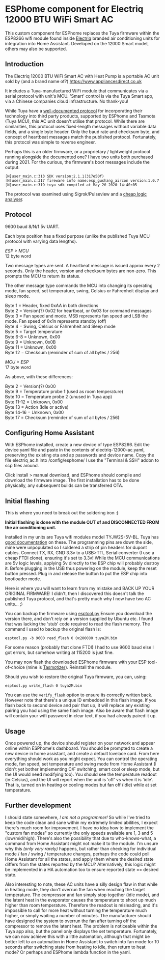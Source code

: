 # ESPhome component for Electriq 12000 BTU WiFi Smart AC

This custom component for ESPhome replaces the Tuya firmware within the ESP8266 wifi module found inside [Electriq](https://www.electriq.co.uk) branded air conditioning units for integration into Home Assistant. Developed on the 12000 Smart model, others may also be supported.

## Introduction

The Electriq 12000 BTU WiFi Smart AC with Heat Pump is a portable AC unit sold by (and a brand name of?) https://www.appliancesdirect.co.uk

It includes a Tuya-manufactured WiFi module that communicates via a serial protocol with unit's MCU. 'Smart' control is via the Tuya Smart app, via a Chinese companies cloud infrastructure. No thank-you!

While Tuya have a [well-documented protocol](https://developer.tuya.com) for incorporating their technology into third party products, supported by ESPhome and Tasmota (Tuya MCU), this AC unit doesn't utilise that protocol. While there are similarities, this protocol uses fixed-length messages without variable data fields, and a single byte header. Only the baud rate and checksum byte, and concept of heartbeat messages match the published protocol. Fortunately, this protocol was simple to reverse engineer.

Perhaps this is an older firmware, or a proprietary / lightweight protocol running alongside the documented one? I have two units both purchased during 2021. For the curious, the firmware's boot messages include the output:

```
[N]user_main.c:313 SDK version:2.1.1(317e50f)
[N]user_main.c:317 fireware info name:esp_gushang_aircon version:1.0.7
[N]user_main.c:319 tuya sdk compiled at May 20 2020 14:40:05
```
The protocol was examined using Sigrok/Pulseview and a [cheap logic analyser](https://hobbycomponents.com/testing/243-hobby-components-usb-8ch-24mhz-8-channel-logic-analyser).

## Protocol

9600 baud 8/N/1 5v UART.

Each byte position has a fixed purpose (unlike the published Tuya MCU protocol with varying data lengths).

*ESP > MCU*  
12 byte word

Two message types are sent. A heartbeat message is issued approx every 2 seconds. Only the header, version and checksum bytes are non-zero. This prompts the MCU to return its status.

The other message type commands the MCU into changing its operating mode, fan speed, set temperature, swing, Celsius or Fahrenheit display and sleep mode.

Byte 1 = Header, fixed 0xAA in both directions  
Byte 2 = Version(?) 0x02 for heartbeat, or 0x03 for command messages  
Byte 3 = Fan speed and mode. MSB represents fan speed and LSB the mode. Fan speed of 0x1n represents standby (off)  
Byte 4 = Swing, Celsius or Fahrenheit and Sleep mode  
Byte 5 = Target temperature  
Byte 6-8 = Unknown, 0x00  
Byte 9 = Unknown, 0x0B  
Byte 11 = Unknown, 0x00  
Byte 12 = Checksum (reminder of sum of all bytes / 256)  

*MCU > ESP*  
17 byte word

As above, with these differences:

Byte 2 = Version(?) 0x00  
Byte 9 = Temperature probe 1 (used as room temperature)  
Byte 10 = Temperature probe 2 (unused in Tuya app)  
Byte 11-12 = Unknown, 0x00  
Byte 13 = Action (Idle or active)  
Byte 14-16 = Unknown, 0x00  
Byte 17 = Checksum (reminder of sum of all bytes / 256)  

## Configuring Home Assistant

With ESPhome installed, create a new device of type ESP8266. Edit the device yaml file and paste in the contents of electriq-12000-ac.yaml, preserving the existing ota and ap passwords and device name. Copy the file electriq_ac.h into /config/esphome/ I use the "Terminal & SSH" addon to scp files around.

Click install > manual download, and ESPhome should compile and download the firmware image. The first installation has to be done physically, any subsequent builds can be transferred OTA.

## Initial flashing

This is where you need to break out the soldering iron :)

**Initial flashing is done with the module OUT of and DISCONNECTED FROM the air conditioning unit.**

Installed in my units are Tuya wifi modules model TYJW2S-5V-BL. Tuya has [good documentation](https://developer.tuya.com/en/docs/iot/wifijw2s5vmodule?id=K9605srhjahvz) on these. The programming pins are down the side, mine were unpopulated so I soldered a strip of pin headers for dupont cables. Connect TX, RX, GND 3.3v to a USB>TTL Serial converter (I use a cheap FTDI clone), ensuring it's set to 3.3v! While the MCU communications are 5v logic levels, applying 5v directly to the ESP chip will probably destroy it. Before plugging in the USB thus powering on the module, keep the reset button pressed. Plug in and release the button to put the ESP chip into bootloader mode.

Here is where you will want to learn from my mistake and BACK UP YOUR ORIGINAL FIRMWARE! I didn't, then I discovered this doesn't talk the published Tuya protocol, and that's pretty much why I now have two AC units... ;)

You can backup the firmware using [esptool.py](https://github.com/espressif/esptool) Ensure you download the version there, and don't rely on a version supplied by Ubuntu etc. I found that was lacking the 'stub' code required to read the flash memory. The command I used to backup the original flash is:

```
esptool.py -b 9600 read_flash 0 0x200000 tuya2M.bin
```
For some reason (probably that clone FTDI) I had to use 9600 baud else I got errors, but somehow writing at 115200 is just fine.

You may now flash the downloaded ESPhome firmware with your ESP tool-of-choice (mine is [Tasmotizer](https://github.com/tasmota/tasmotizer)). Reinstall the module.

Should you wish to restore the original Tuya firmware, you can, using:

```
esptool.py write_flash 0 tuya2M.bin
```

You can use the `verify_flash` option to ensure its correctly written back. However note that there's a unique ID embedded in this flash image. If you flash back to second device and pair that up, it will replace any existing pairing you had using the same flash image. Also be aware that flash image will contain your wifi password in clear text, if you had already paired it up.

## Usage

Once powered up, the device should register on your network and appear online within ESPhome's dashboard. You should be prompted to create a new device in home assistant, and create a default lovelace card. From here everything should work as you might expect. You can control the operating mode, fan speed, set temperature and swing mode from Home Assistant (I didn't yet bother implementing C/F switching, smart cool or sleep mode, but the UI would need modifying too). You should see the temperature readout (in Celsius), and the UI will report when the unit is 'off' vs when it is 'idle'. That is, turned on in heating or cooling modes but fan off (idle) while at set temperature.

## Further development

I should state somewhere, *I am not a programmer!* So while I've tried to keep the code clean and sane within my extremely limited abilities, I expect there's much room for improvement. I have no idea how to implement the "custom fan modes" so currently the only speeds available are 1, 3 and 5 (low/mid/high). There's also the possibility that due to who-knows-what, a command from Home Assistant might not make it to the module. I'm unsure why this *(only very rarely)* happens, but rather than checking for individual mode / fan / swing / temperature changes, perhaps the code could poll Home Assistant for all the states, and apply them where the desired state differs from the states reported by the MCU? Alternatively, this logic might be implemented in a HA automation too to ensure reported state == desired state.

Also interesting to note, these AC units have a silly design flaw in that while in heating mode, they don't overrun the fan when reaching the target temperature. The compressor and fan simply stop together (idle mode), and the latent heat in the evaporator causes the temperature to shoot up much higher than room temperature. Therefore the readout is misleading, and it's impossible to call for more heat without turning the temperature much higher, or simply waiting a number of minutes. The manufacturer should have designed the system to overrun the fan after turning off the compressor to remove the latent heat. The problem is noticeable within the Tuya app also, but the panel only displays the set temperature. Fortunately, we can now achieve this with a little automation, although that might be better left to an automation in Home Assistant to switch into fan mode for 10 seconds after switching state from heating to idle, then return to heat mode? Or perhaps and ESPhome lambda function in the yaml.